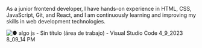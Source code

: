 As a junior frontend developer, I have hands-on experience in HTML, CSS, JavaScript, Git, and React, and I am continuously learning and improving my skills in web development technologies.

<!--
**DFAdrian/DFAdrian** is a ✨ _special_ ✨ repository because its `README.md` (this file) appears on your GitHub profile.

Here are some ideas to get you started:

const skills = {
  frameworks: [
    { skill: "Bootstrap", details: "Experienced in using Bootstrap for responsive and mobile-first web development" },
    { skill: "React", details: "Basic understanding of React, building small components and managing state" }
  ],
  versionControl: [
    { skill: "Git", details: "Proficient in using Git for version control and collaborative development" }
  ],
  languages: [
    { skill: "HTML", details: "Solid understanding of HTML5 markup and semantics" },
    { skill: "CSS", details: "Proficient in CSS, including layout, responsiveness, and animations" },
    { skill: "JavaScript", details: "Strong grasp of JavaScript fundamentals, including DOM manipulation and implementation of data structures" }
  ]
};

-->

![● algo js - Sin título (área de trabajo) - Visual Studio Code 4_9_2023 8_09_14 PM](https://user-images.githubusercontent.com/89099274/230803006-b4983d91-5d27-4ffe-8fca-6cba97c3976c.png)

